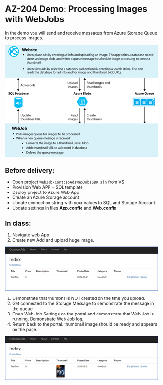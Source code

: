 # AZ-204 Demo: Processing Images with WebJobs

In the demo you will send and receive messages from Azure Storage Queue to process images.

![schema](CSharp/schema.png)

## Before delivery:

- Open project `WebJob\ContosoAdsWebJobsSDK.sln` from VS
- Provision Web APP + SQL template
- Deploy project to Azure Web App 
- Create an Azure Storage account
- Update connection string with your values to SQL and Storage Account.
- Update settings in files **App.config** and **Web.config**

## In class:

1. Navigate web App
2. Create new Add and upload huge image.

![Portal](CSharp/portal.png)

1. Demonstrate that thumbnails NOT created on the time you upload.
2. Get connected to the Storage Message to demonstrate the message in the queue.
3. Open Web Job Settings on the portal and demonstrate that Web Job is running. Demonstrate Web Job log.
4. Return back to the portal. thumbnail image should be ready and appears on the page.

![thumbnail](CSharp/thumbnail.png)

